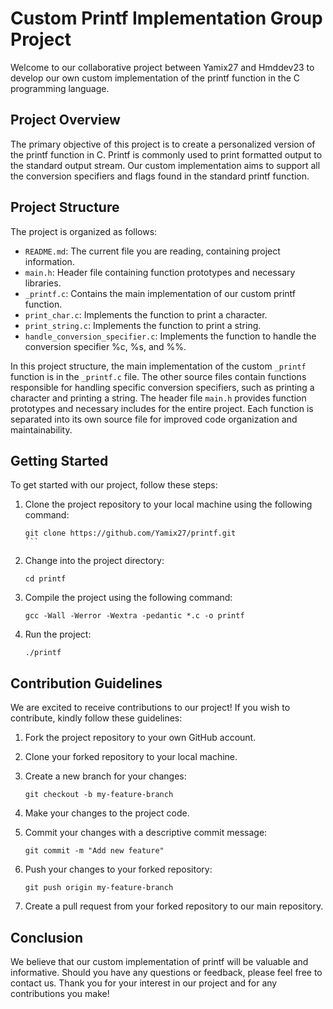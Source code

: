 # Custom Printf Implementation Group Project

Welcome to our collaborative project between Yamix27 and Hmddev23 to develop our own custom implementation of the printf function in the C programming language.

## Project Overview

The primary objective of this project is to create a personalized version of the printf function in C. Printf is commonly used to print formatted output to the standard output stream. Our custom implementation aims to support all the conversion specifiers and flags found in the standard printf function.


## Project Structure

The project is organized as follows:

- `README.md`: The current file you are reading, containing project information.
- `main.h`: Header file containing function prototypes and necessary libraries.
- `_printf.c`: Contains the main implementation of our custom printf function.
- `print_char.c`: Implements the function to print a character.
- `print_string.c`: Implements the function to print a string.
- `handle_conversion_specifier.c`: Implements the function to handle the conversion specifier %c, %s, and %%.

In this project structure, the main implementation of the custom `_printf` function is in the `_printf.c` file. The other source files contain functions responsible for handling specific conversion specifiers, such as printing a character and printing a string. The header file `main.h` provides function prototypes and necessary includes for the entire project. Each function is separated into its own source file for improved code organization and maintainability.


## Getting Started

To get started with our project, follow these steps:

1. Clone the project repository to your local machine using the following command:

   `````
   git clone https://github.com/Yamix27/printf.git
   ```

2. Change into the project directory:

   ````
   cd printf
   ````

3. Compile the project using the following command:

   ````
   gcc -Wall -Werror -Wextra -pedantic *.c -o printf
   ````

4. Run the project:

   ````
   ./printf
   ````

## Contribution Guidelines

We are excited to receive contributions to our project! If you wish to contribute, kindly follow these guidelines:

1. Fork the project repository to your own GitHub account.

2. Clone your forked repository to your local machine.

3. Create a new branch for your changes:

   ````
   git checkout -b my-feature-branch
   ````

4. Make your changes to the project code.

5. Commit your changes with a descriptive commit message:

   ````
   git commit -m "Add new feature"
   ````

6. Push your changes to your forked repository:

   ````
   git push origin my-feature-branch
   ````


7. Create a pull request from your forked repository to our main repository.

## Conclusion

We believe that our custom implementation of printf will be valuable and informative. Should you have any questions or feedback, please feel free to contact us. Thank you for your interest in our project and for any contributions you make!

